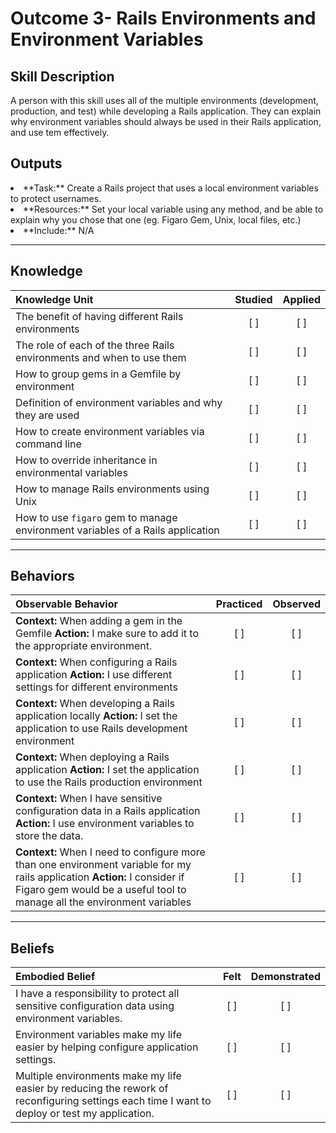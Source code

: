# Outcome 3- Rails Environments and Environment Variables

Skill Description
----------
A person with this skill uses all of the multiple environments (development, production, and test) while developing a Rails application. They can explain why environment variables should always be used in their Rails application, and use tem effectively.

Outputs
----------
<li/> **Task:** Create a Rails project that uses a local environment variables to protect usernames. 
<li/> **Resources:** Set your local variable using any method, and be able to explain why you chose that one (eg. Figaro Gem, Unix, local files, etc.)
<li/> **Include:** N/A 


----------
## **Knowledge**


| Knowledge Unit   |      Studied      | Applied |
|:-------------|:------------------:|:--------:|
| The benefit of having different Rails environments | [ ] | [ ]  |
| The role of each of the three Rails environments and when to use them | [ ] | [ ]  |
| How to group gems in a Gemfile by environment | [ ] | [ ]  |
| Definition of environment variables and why they are used | [ ] | [ ]  |
| How to create environment variables via command line | [ ] | [ ]  |
| How to override inheritance in environmental variables | [ ] | [ ]  |
| How to manage Rails environments using Unix | [ ] | [ ]  |
| How to use `figaro` gem to manage environment variables of a Rails application | [ ] | [ ]  |

----------


## **Behaviors**

| Observable Behavior   |      Practiced      | Observed |
|:-------------|:------------------:|:--------:|
| **Context:** When adding a gem in the Gemfile **Action:** I make sure to add it to the appropriate environment. | [ ] | [ ]  |
| **Context:** When configuring a Rails application **Action:** I use different settings for different environments | [ ] | [ ]  |
| **Context:** When developing a Rails application locally **Action:** I set the application to use Rails development environment | [ ] | [ ]  |
| **Context:** When deploying a Rails application **Action:** I set the application to use the Rails production environment | [ ] | [ ]  |
| **Context:** When I have sensitive configuration data in a Rails application **Action:** I use environment variables to store the data. | [ ] | [ ]  |
| **Context:** When I need to configure more than one environment variable for my rails application **Action:** I consider if Figaro gem would be a useful tool to manage all the environment variables | [ ] | [ ]  |

----------


## **Beliefs**


| Embodied Belief   |      Felt      | Demonstrated |
|:-------------|:------------------:|:--------:|
| I have a responsibility to protect all sensitive configuration data using environment variables. | [ ] | [ ]  |
| Environment variables make my life easier by helping configure application settings. | [ ] | [ ]  |
| Multiple environments make my life easier by reducing the rework of reconfiguring settings each time I want to deploy or test my application. | [ ] | [ ]  |
